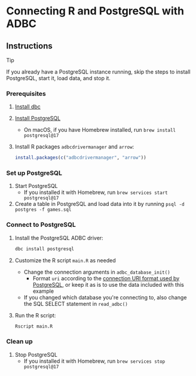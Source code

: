 <!--
Copyright 2025 Columnar Technologies Inc.

Licensed under the Apache License, Version 2.0 (the "License");
you may not use this file except in compliance with the License.
You may obtain a copy of the License at

    http://www.apache.org/licenses/LICENSE-2.0

Unless required by applicable law or agreed to in writing, software
distributed under the License is distributed on an "AS IS" BASIS,
WITHOUT WARRANTIES OR CONDITIONS OF ANY KIND, either express or implied.
See the License for the specific language governing permissions and
limitations under the License.
-->

# Connecting R and PostgreSQL with ADBC

## Instructions

> [!TIP]
> If you already have a PostgreSQL instance running, skip the steps to install PostgreSQL, start it, load data, and stop it.

### Prerequisites

1. [Install dbc](https://docs.columnar.tech/dbc/getting_started/installation/)

1. [Install PostgreSQL](https://www.postgresql.org/download/)
   - On macOS, if you have Homebrew installed, run `brew install postgresql@17`

1. Install R packages `adbcdrivermanager` and `arrow`:

   ```r
   install.packages(c("adbcdrivermanager", "arrow"))
   ```

### Set up PostgreSQL

1. Start PostgreSQL
   - If you installed it with Homebrew, run `brew services start postgresql@17`
1. Create a table in PostgreSQL and load data into it by running `psql -d postgres -f games.sql`

### Connect to PostgreSQL

1. Install the PostgreSQL ADBC driver:

   ```sh
   dbc install postgresql
   ```

1. Customize the R script `main.R` as needed
   - Change the connection arguments in `adbc_database_init()`
     - Format `uri` according to the [connection URI format used by PostgreSQL](https://www.postgresql.org/docs/current/libpq-connect.html#LIBPQ-CONNSTRING-URIS), or keep it as is to use the data included with this example
   - If you changed which database you're connecting to, also change the SQL SELECT statement in `read_adbc()`

1. Run the R script:

   ```sh
   Rscript main.R
   ```

### Clean up

1. Stop PostgreSQL
   - If you installed it with Homebrew, run `brew services stop postgresql@17`
